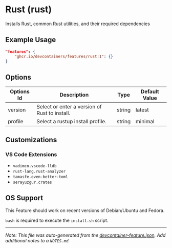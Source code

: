 
# Rust (rust)

Installs Rust, common Rust utilities, and their required dependencies

## Example Usage

```json
"features": {
    "ghcr.io/devcontainers/features/rust:1": {}
}
```

## Options

| Options Id | Description | Type | Default Value |
|-----|-----|-----|-----|
| version | Select or enter a version of Rust to install. | string | latest |
| profile | Select a rustup install profile. | string | minimal |

## Customizations

### VS Code Extensions

- `vadimcn.vscode-lldb`
- `rust-lang.rust-analyzer`
- `tamasfe.even-better-toml`
- `serayuzgur.crates`



## OS Support

This Feature should work on recent versions of Debian/Ubuntu and Fedora.

`bash` is required to execute the `install.sh` script.


---

_Note: This file was auto-generated from the [devcontainer-feature.json](https://github.com/devcontainers/features/blob/main/src/rust/devcontainer-feature.json).  Add additional notes to a `NOTES.md`._

